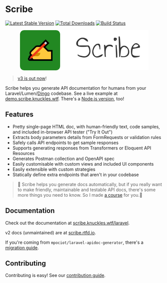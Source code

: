 # Scribe

[![Latest Stable Version](https://poser.pugx.org/knuckleswtf/scribe/v/stable)](https://packagist.org/packages/knuckleswtf/scribe) [![Total Downloads](https://poser.pugx.org/knuckleswtf/scribe/downloads)](https://packagist.org/packages/knuckleswtf/scribe) [![Build Status](https://travis-ci.com/knuckleswtf/scribe.svg?branch=master)](https://travis-ci.com/knuckleswtf/scribe)

<p align="center">
  <img src="logo-scribe.png"><br>
</p>


> [v3 is out now](https://scribe.knuckles.wtf/blog/2021/06/08/laravel-v3)!

Scribe helps you generate API documentation for humans from your Laravel/Lumen/[Dingo](https://github.com/dingo/api) codebase. See a live example at [demo.scribe.knuckles.wtf](https://demo.scribe.knuckles.wtf). There's a [Node.js version](https://github.com/knuckleswtf/scribe-js), too!

## Features
- Pretty single-page HTML doc, with human-friendly text, code samples, and included in-browser API tester ("Try It Out")
- Extracts body parameters details from FormRequests or validation rules
- Safely calls API endpoints to get sample responses
- Supports generating responses from Transformers or Eloquent API Resources
- Generates Postman collection and OpenAPI spec
- Easily customisable with custom views and included UI components
- Easily extensible with custom strategies
- Statically define extra endpoints that aren't in your codebase

> 👋 Scribe helps you generate docs automatically, but if you really want to make friendly, maintainable and testable API docs, there's some more things you need to know. So I made [a course](https://apidocsfordevs.com?utm_source=scribe-laravel&utm_medium=referral&utm_campaign=none) for you.🤗

## Documentation
Check out the documentation at [scribe.knuckles.wtf/laravel](http://scribe.knuckles.wtf/laravel).

v2 docs (unmaintained) are at [scribe.rtfd.io](http://scribe.rtfd.io).

If you're coming from `mpociot/laravel-apidoc-generator`, there's a [migration guide](https://scribe.knuckles.wtf/laravel/migrating-apidoc).

## Contributing
Contributing is easy! See our [contribution guide](https://scribe.knuckles.wtf/laravel/contributing).
